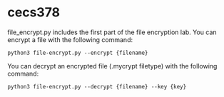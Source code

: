 # cecs378

file_encrypt.py includes the first part of the file encryption lab. You can encrypt a file with the following command:

`python3 file-encrypt.py --encrypt {filename}`

You can decrypt an encrypted file (.mycrypt filetype) with the following command:

`python3 file-encrypt.py --decrypt {filename} --key {key}`
